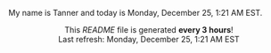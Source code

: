 My name is Tanner and today is Monday, December 25, 1:21 AM EST.

<p align="center">This <i>README</i> file is generated <b>every 3 hours</b>!</br>Last refresh: Monday, December 25, 1:21 AM EST<br /></p>
